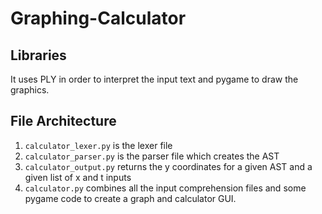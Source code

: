 # Graphing-Calculator

## Libraries

It uses PLY in order to interpret the input text and pygame to draw the graphics.

## File Architecture
1. `calculator_lexer.py` is the lexer file
2. `calculator_parser.py` is the parser file which creates the AST
3. `calculator_output.py` returns the y coordinates for a given AST and a given list of x and t inputs
5. `calculator.py` combines all the input comprehension files and some pygame code to create a graph and calculator GUI.
